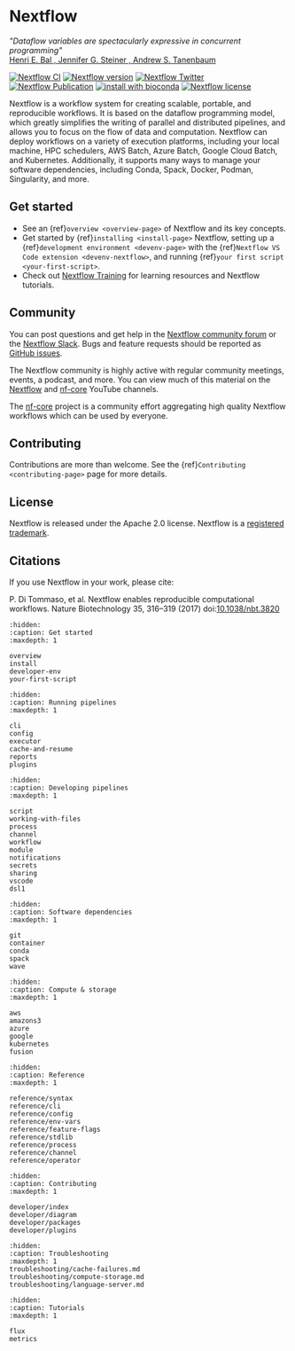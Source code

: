 
# Nextflow

*"Dataflow variables are spectacularly expressive in concurrent programming"*
<br>[Henri E. Bal , Jennifer G. Steiner , Andrew S. Tanenbaum](https://dl.acm.org/doi/abs/10.1145/72551.72552)

[![Nextflow CI](https://github.com/nextflow-io/nextflow/workflows/Nextflow%20CI/badge.svg)](https://github.com/nextflow-io/nextflow/actions/workflows/build.yml?query=branch%3Amaster+event%3Apush)
[![Nextflow version](https://img.shields.io/github/release/nextflow-io/nextflow.svg?colorB=58bd9f&style=popout)](https://github.com/nextflow-io/nextflow/releases/latest)
[![Nextflow Twitter](https://img.shields.io/twitter/url/https/nextflowio.svg?colorB=58bd9f&&label=%40nextflow&style=popout)](https://twitter.com/nextflowio)
[![Nextflow Publication](https://img.shields.io/badge/Published-Nature%20Biotechnology-26af64.svg?colorB=58bd9f&style=popout)](https://www.nature.com/articles/nbt.3820)
[![install with bioconda](https://img.shields.io/badge/install%20with-bioconda-brightgreen.svg?colorB=58bd9f&style=popout)](http://bioconda.github.io/recipes/nextflow/README.html)
[![Nextflow license](https://img.shields.io/github/license/nextflow-io/nextflow.svg?colorB=58bd9f&style=popout)](https://github.com/nextflow-io/nextflow/blob/master/COPYING)

Nextflow is a workflow system for creating scalable, portable, and reproducible workflows. It is based on the dataflow programming model, which greatly simplifies the writing of parallel and distributed pipelines, and allows you to focus on the flow of data and computation. Nextflow can deploy workflows on a variety of execution platforms, including your local machine, HPC schedulers, AWS Batch, Azure Batch, Google Cloud Batch, and Kubernetes. Additionally, it supports many ways to manage your software dependencies, including Conda, Spack, Docker, Podman, Singularity, and more.

## Get started

- See an {ref}`overview <overview-page>` of Nextflow and its key concepts.
- Get started by {ref}`installing <install-page>` Nextflow, setting up a {ref}`development environment <devenv-page>` with the {ref}`Nextflow VS Code extension <devenv-nextflow>`, and running {ref}`your first script <your-first-script>`.
- Check out [Nextflow Training](https://training.nextflow.io/) for learning resources and Nextflow tutorials.

## Community

You can post questions and get help in the [Nextflow community forum](https://community.seqera.io) or the [Nextflow Slack](https://www.nextflow.io/slack-invite.html). Bugs and feature requests should be reported as [GitHub issues](https://github.com/nextflow-io/nextflow/issues/new/choose).

The Nextflow community is highly active with regular community meetings, events, a podcast, and more. You can view much of this material on the [Nextflow](https://www.youtube.com/@Nextflow) and [nf-core](https://www.youtube.com/@nf-core) YouTube channels.

The [nf-core](https://nf-co.re/) project is a community effort aggregating high quality Nextflow workflows which can be used by everyone.

## Contributing

Contributions are more than welcome. See the {ref}`Contributing <contributing-page>` page for more details.

## License

Nextflow is released under the Apache 2.0 license. Nextflow is a [registered trademark](https://github.com/nextflow-io/trademark).

## Citations

If you use Nextflow in your work, please cite:

P. Di Tommaso, et al. Nextflow enables reproducible computational workflows. Nature Biotechnology 35, 316–319 (2017) doi:[10.1038/nbt.3820](http://www.nature.com/nbt/journal/v35/n4/full/nbt.3820.html)

```{toctree}
:hidden:
:caption: Get started
:maxdepth: 1

overview
install
developer-env
your-first-script
```

```{toctree}
:hidden:
:caption: Running pipelines
:maxdepth: 1

cli
config
executor
cache-and-resume
reports
plugins
```

```{toctree}
:hidden:
:caption: Developing pipelines
:maxdepth: 1

script
working-with-files
process
channel
workflow
module
notifications
secrets
sharing
vscode
dsl1
```

```{toctree}
:hidden:
:caption: Software dependencies
:maxdepth: 1

git
container
conda
spack
wave
```

```{toctree}
:hidden:
:caption: Compute & storage
:maxdepth: 1

aws
amazons3
azure
google
kubernetes
fusion
```

```{toctree}
:hidden:
:caption: Reference
:maxdepth: 1

reference/syntax
reference/cli
reference/config
reference/env-vars
reference/feature-flags
reference/stdlib
reference/process
reference/channel
reference/operator
```

```{toctree}
:hidden:
:caption: Contributing
:maxdepth: 1

developer/index
developer/diagram
developer/packages
developer/plugins
```

```{toctree}
:hidden:
:caption: Troubleshooting
:maxdepth: 1
troubleshooting/cache-failures.md
troubleshooting/compute-storage.md
troubleshooting/language-server.md
```

```{toctree}
:hidden:
:caption: Tutorials
:maxdepth: 1

flux
metrics
```
